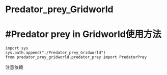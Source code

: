 # Predator_prey_Gridworld
#Predator prey in Gridworld使用方法
==================================
```
import sys
sys.path.append("./Predator_prey_Gridworld")
from predator_prey_gridworld.predator_prey import PredatorPrey
```
注意依赖
